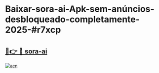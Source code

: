 # Baixar-sora-ai-Apk-sem-anúncios-desbloqueado-completamente-2025-#r7xcp

# <h2><a href="https://ainizakaria.my?title=sora-ai&ref=24M">🔗👉 🔴 sora-ai</a></h2>

[![acn](https://github.com/user-attachments/assets/0f9c940e-d8b0-45ae-aac7-cd30a18b3e1c)](https://ainizakaria.my?title=sora-ai&ref=24M)

